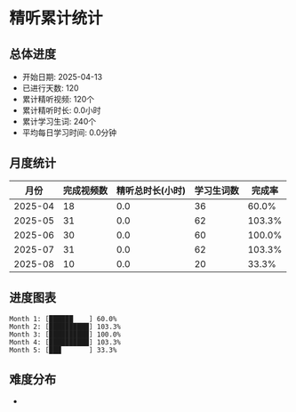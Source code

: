 # 精听累计统计

## 总体进度

- 开始日期: 2025-04-13
- 已进行天数: 120
- 累计精听视频: 120个
- 累计精听时长: 0.0小时
- 累计学习生词: 240个
- 平均每日学习时间: 0.0分钟

## 月度统计

| 月份 | 完成视频数 | 精听总时长(小时) | 学习生词数 | 完成率 |
|-----|-----------|----------------|----------|-------|
| 2025-04 | 18 | 0.0 | 36 | 60.0% |
| 2025-05 | 31 | 0.0 | 62 | 103.3% |
| 2025-06 | 30 | 0.0 | 60 | 100.0% |
| 2025-07 | 31 | 0.0 | 62 | 103.3% |
| 2025-08 | 10 | 0.0 | 20 | 33.3% |

## 进度图表

```
Month 1: [██████    ] 60.0%
Month 2: [██████████] 103.3%
Month 3: [██████████] 100.0%
Month 4: [██████████] 103.3%
Month 5: [███       ] 33.3%
```

## 难度分布

- [简单/中等/困难]: 120 (100.0%)
